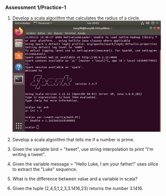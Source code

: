 ### Assessment 1/Practice-1
1. Develop a scala algorithm that calculates the radius of a circle.
![one image](https://github.com/rulom24/DatosMasivos/blob/Unit-1/Captura%20de%20pantalla%20de%202021-03-22%2020-05-49.png)

2. Develop a scala algorithm that tells me if a number is prime.

3. Given the variable bird = "tweet", use string interpolation to
print "I'm writing a tweet".

4. Given the variable message = "Hello Luke, I am your father!" uses slilce to extract the
"Luke" sequence.

5. What is the difference between value and a variable in scala?

6. Given the tuple (2,4,5,1,2,3,3.1416,23) returns the number 3.1416.

